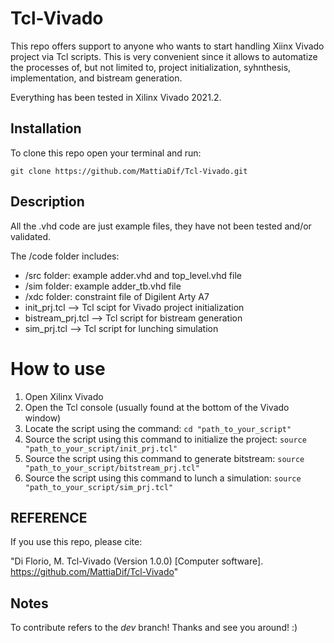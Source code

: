 # Tcl-Vivado

This repo offers support to anyone who wants to start handling Xiinx Vivado project via Tcl scripts. This is very convenient since it allows to automatize the processes of, but not limited to, project initialization, syhnthesis, implementation, and bistream generation. 

Everything has been tested in Xilinx Vivado 2021.2.

## Installation

To clone this repo open your terminal and run:

`git clone https://github.com/MattiaDif/Tcl-Vivado.git`

## Description

All the .vhd code are just example files, they have not been tested and/or validated.

The /code folder includes:
- /src folder: example adder.vhd and top_level.vhd file
- /sim folder: example adder_tb.vhd file
- /xdc folder: constraint file of Digilent Arty A7
- init_prj.tcl --> Tcl scipt for Vivado project initialization
- bistream_prj.tcl --> Tcl script for bistream generation
- sim_prj.tcl --> Tcl script for lunching simulation

# How to use

1) Open Xilinx Vivado
2) Open the Tcl console (usually found at the bottom of the Vivado window)
3) Locate the script using the command: `cd "path_to_your_script"`
4) Source the script using this command to initialize the project: `source "path_to_your_script/init_prj.tcl"`
5) Source the script using this command to generate bitstream: `source "path_to_your_script/bitstream_prj.tcl"`
6) Source the script using this command to lunch a simulation: `source "path_to_your_script/sim_prj.tcl"`


## REFERENCE
If you use this repo, please cite:

"Di Florio, M. Tcl-Vivado (Version 1.0.0) [Computer software]. https://github.com/MattiaDif/Tcl-Vivado"

## Notes
To contribute refers to the *dev* branch! Thanks and see you around! :)

